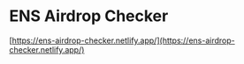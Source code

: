 # ENS Airdrop Checker

[https://ens-airdrop-checker.netlify.app/](https://ens-airdrop-checker.netlify.app/)
